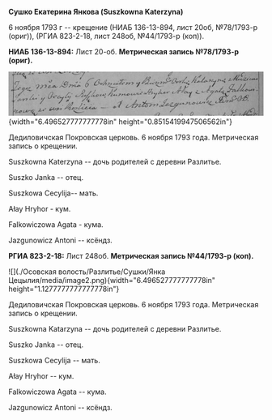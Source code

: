 **Сушко Екатерина Янкова (Suszkowna Katerzyna)**

6 ноября 1793 г -- крещение (НИАБ 136-13-894, лист 20об, №78/1793-р
(ориг)), (РГИА 823-2-18, лист 248об, №44/1793-р (коп)).

**НИАБ 136-13-894:** Лист 20-об. **Метрическая запись №78/1793-р
(ориг).**

![](./media/0a84a26f466b37ee9a5a1dab45da7fd7275b994a.png){width="6.496527777777778in"
height="0.8515419947506562in"}

Дедиловичская Покровская церковь. 6 ноября 1793 года. Метрическая запись
о крещении.

Suszkowna Katerzyna -- дочь родителей с деревни Разлитье.

Suszko Janka -- отец.

Suszkowa Cecylija-- мать.

Ałay Hryhor - кум.

Falkowiczowa Agata - кума.

Jazgunowicz Antoni -- ксёндз.

**РГИА 823-2-18:** Лист 248об. **Метрическая запись №44/1793-р (коп).**

![](./Осовская волость/Разлитье/Сушки/Янка Цецылия/media/image2.png){width="6.496527777777778in"
height="1.1277777777777778in"}

Дедиловичская Покровская церковь. 6 ноября 1793 года. Метрическая запись
о крещении.

Suszkowna Katarzyna -- дочь родителей с деревни Разлитье.

Suszko Janka -- отец.

Suszkowa Cecylija -- мать.

Ałay Hryhor -- кум.

Falkowiczowa Agata -- кума.

Jazgunowicz Antoni -- ксёндз.
